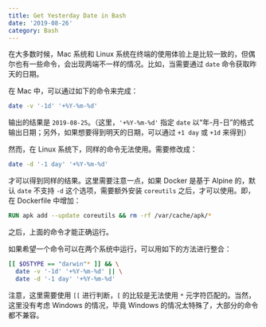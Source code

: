 ```yaml
---
title: Get Yesterday Date in Bash
date: '2019-08-26'
category: Bash
---
```


在大多数时候，Mac 系统和 Linux 系统在终端的使用体验上是比较一致的，但偶尔也有一些命令，会出现两端不一样的情况。比如，当需要通过 `date` 命令获取昨天的日期。

在 Mac 中，可以通过如下的命令来完成：

```bash
date -v '-1d' '+%Y-%m-%d'
```

输出的结果是 `2019-08-25`。（这里，`'+%Y-%m-%d'` 指定 `date` 以“年-月-日”的格式输出日期；另外，如果想要得到明天的日期，可以通过 `+1 day` 或 `+1d` 来得到）

然而，在 Linux 系统下，同样的命令无法使用。需要修改成：

```bash
date -d '-1 day' '+%Y-%m-%d'
```

才可以得到同样的结果。这里需要注意一点，如果 Docker 是基于 Alpine 的，默认 `date` 不支持 `-d` 这个选项，需要额外安装 `coreutils` 之后，才可以使用。即，在 Dockerfile 中增加：

```Dockerfile
RUN apk add --update coreutils && rm -rf /var/cache/apk/*
```

之后，上面的命令才能正确运行。

如果希望一个命令可以在两个系统中运行，可以用如下的方法进行整合：

```bash
[[ $OSTYPE == "darwin"* ]] && \
  date -v '-1d' '+%Y-%m-%d' || \
  date -d '-1 day' '+%Y-%m-%d'
```

注意，这里需要使用 `[[` 进行判断，`[` 的比较是无法使用 `*` 元字符匹配的。当然，这里没有考虑 Windows 的情况，毕竟 Windows 的情况太特殊了，大部分的命令都不兼容。
